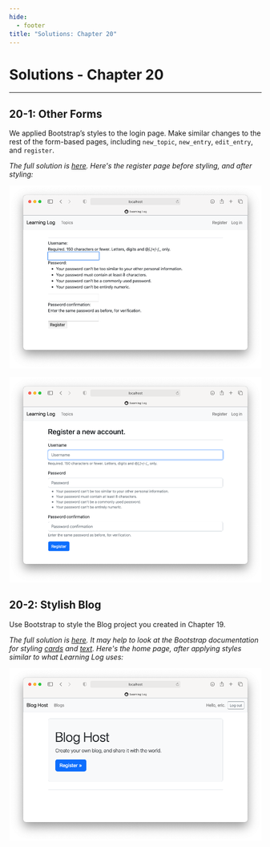 ```yaml
---
hide:
  - footer
title: "Solutions: Chapter 20"
---
```


# Solutions - Chapter 20

---

## 20-1: Other Forms

We applied Bootstrap’s styles to the login page. Make similar changes to the rest of the form-based pages, including `new_topic`, `new_entry`, `edit_entry`, and `register`.

*The full solution is [here](https://github.com/ehmatthes/pcc_3e/tree/main/solution_files/chapter_20/ex_20_1_other_forms). Here's the register page before styling, and after styling:*

![The register page for Learning Log, without using Bootstrap styling.](../images/solutions_images/ll_register_before_styling.png)

![The register page for Learning Log, using Bootstrap styling.](../images/solutions_images/ll_register_after_styling.png)

## 20-2: Stylish Blog

Use Bootstrap to style the Blog project you created in Chapter 19.

*The full solution is [here](https://github.com/ehmatthes/pcc_3e/tree/main/solution_files/chapter_20/ex_20_2_stylish_blog). It may help to look at the Bootstrap documentation for styling [cards](https://getbootstrap.com/docs/5.2/components/card/) and [text](https://getbootstrap.com/docs/5.2/utilities/text/). Here's the home page, after applying styles similar to what Learning Log uses:*

![The home page for Blog Host, using Boostrap styling.](../images/solutions_images/blog_home_page_styled.png)